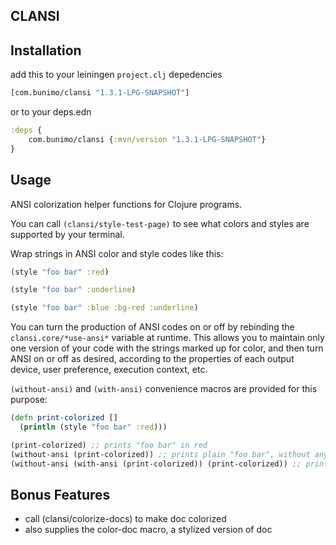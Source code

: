 CLANSI
------

## Installation

add this to your leiningen `project.clj` depedencies
```clojure
[com.bunimo/clansi "1.3.1-LPG-SNAPSHOT"]
```

or to your deps.edn
```clojure
:deps {
    com.bunimo/clansi {:mvn/version "1.3.1-LPG-SNAPSHOT"}
}
```


## Usage

ANSI colorization helper functions for Clojure programs.

You can call `(clansi/style-test-page)` to see what colors and styles are supported
by your terminal.

Wrap strings in ANSI color and style codes like this:

```clojure
(style "foo bar" :red)

(style "foo bar" :underline)

(style "foo bar" :blue :bg-red :underline)
```

You can turn the production of ANSI codes on or off by rebinding the
`clansi.core/*use-ansi*` variable at runtime. This allows you to
maintain only one version of your code with the strings marked up for
color, and then turn ANSI on or off as desired, according to the
properties of each output device, user preference, execution context,
etc.

`(without-ansi)` and `(with-ansi)` convenience macros are provided for
this purpose:
```clojure
(defn print-colorized [] 
  (println (style "foo bar" :red)))

(print-colorized) ;; prints "foo bar" in red
(without-ansi (print-colorized)) ;; prints plain "foo bar", without any ANSI color codes
(without-ansi (with-ansi (print-colorized)) (print-colorized)) ;; prints a red "foo bar", then a plaintext "foo bar"
```

## Bonus Features

* call (clansi/colorize-docs) to make doc colorized
* also supplies the color-doc macro, a stylized version of doc

